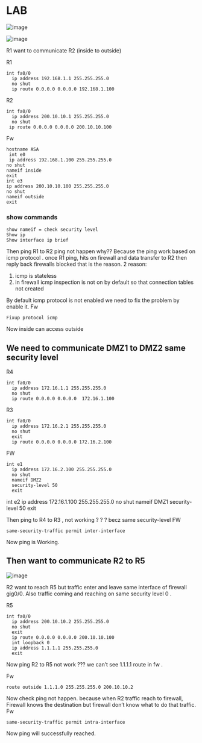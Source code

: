 # LAB

![image](https://user-images.githubusercontent.com/128924924/227775790-5887f45e-c082-4779-8343-a0436cc9ac34.png)

![image](https://user-images.githubusercontent.com/128924924/227775811-c22c3327-97cd-4793-a79e-2dd9f24bb7d8.png)

R1 want to communicate R2 (inside to outside)

R1
```
int fa0/0
  ip address 192.168.1.1 255.255.255.0
  no shut
  ip route 0.0.0.0 0.0.0.0 192.168.1.100
  ```

R2
```
int fa0/0
  ip address 200.10.10.1 255.255.255.0
  no shut
 ip route 0.0.0.0 0.0.0.0 200.10.10.100
 ```
 Fw
 ```
hostname ASA
  int e0
  ip address 192.168.1.100 255.255.255.0
 no shut
nameif inside
exit
int e3
ip address 200.10.10.100 255.255.255.0
no shut
nameif outside
exit
```
### show commands
```
show nameif = check security level
Show ip 
Show interface ip brief 
```
Then ping R1 to R2 ping not happen why?? 
Because the ping work based on icmp protocol . once R1 ping, hits on firewall and data transfer to R2 then reply back firewalls blocked that is the reason.
2 reason:
1) icmp is stateless
2) in firewall icmp  inspection is not on by default so that connection tables not created

By default icmp protocol is not enabled we need to fix the problem by enable it.
Fw
```
Fixup protocol icmp
```
Now inside can access outside

## We need to communicate DMZ1 to DMZ2 same security level

R4
```
int fa0/0
  ip address 172.16.1.1 255.255.255.0
  no shut
  ip route 0.0.0.0 0.0.0.0  172.16.1.100
```
R3
```
int fa0/0
  ip address 172.16.2.1 255.255.255.0
  no shut
  exit
  ip route 0.0.0.0 0.0.0.0 172.16.2.100
  ```
FW
```
int e1
  ip address 172.16.2.100 255.255.255.0
  no shut
  nameif DMZ2
  security-level 50
  exit
  ```
  
   int e2
  ip address 172.16.1.100 255.255.255.0
  no shut
  nameif DMZ1
  security-level 50
  exit

Then ping to R4 to R3 , not working ? ? ?  becz same security-level
FW
```
same-security-traffic permit inter-interface
```

Now ping is Working.


## Then want to communicate R2 to R5

![image](https://user-images.githubusercontent.com/128924924/227776216-6cc4b1bd-77a4-4902-b101-9d111c6b4db1.png)

R2 want to reach R5 but traffic enter and leave same interface of firewall gig0/0. Also traffic coming and reaching on same security level 0 .

R5
```
int fa0/0
  ip address 200.10.10.2 255.255.255.0
  no shut
  exit
  ip route 0.0.0.0 0.0.0.0 200.10.10.100
  int loopback 0
  ip address 1.1.1.1 255.255.255.0
  exit
  ```
Now ping R2 to R5 not work ??? we can’t see 1.1.1.1 route in fw .


Fw 
```
route outside 1.1.1.0 255.255.255.0 200.10.10.2
```
Now check ping not happen. because when R2 traffic reach to firewall, Firewall knows the destination but firewall don’t know what to do that traffic.
Fw
```
same-security-traffic permit intra-interface
```

Now ping will successfully reached.









